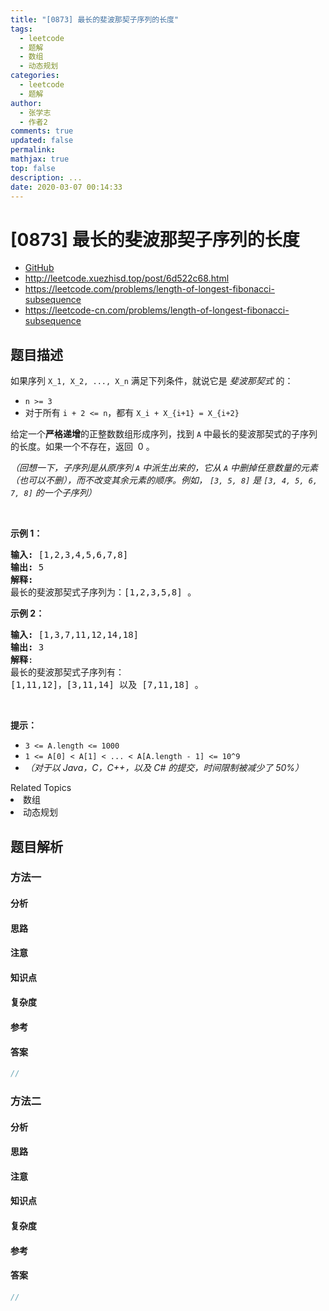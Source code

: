```yaml
---
title: "[0873] 最长的斐波那契子序列的长度"
tags:
  - leetcode
  - 题解
  - 数组
  - 动态规划
categories:
  - leetcode
  - 题解
author:
  - 张学志
  - 作者2
comments: true
updated: false
permalink:
mathjax: true
top: false
description: ...
date: 2020-03-07 00:14:33
---
```



# [0873] 最长的斐波那契子序列的长度
* [GitHub](https://github.com/algoboy101/LeetCodeCrowdsource/tree/master/_posts/QA/%5B0873%5D%20%E6%9C%80%E9%95%BF%E7%9A%84%E6%96%90%E6%B3%A2%E9%82%A3%E5%A5%91%E5%AD%90%E5%BA%8F%E5%88%97%E7%9A%84%E9%95%BF%E5%BA%A6.md)
* http://leetcode.xuezhisd.top/post/6d522c68.html
* https://leetcode.com/problems/length-of-longest-fibonacci-subsequence
* https://leetcode-cn.com/problems/length-of-longest-fibonacci-subsequence


## 题目描述

<p>如果序列&nbsp;<code>X_1, X_2, ..., X_n</code>&nbsp;满足下列条件，就说它是&nbsp;<em>斐波那契式&nbsp;</em>的：</p>

<ul>
	<li><code>n &gt;= 3</code></li>
	<li>对于所有&nbsp;<code>i + 2 &lt;= n</code>，都有&nbsp;<code>X_i + X_{i+1} = X_{i+2}</code></li>
</ul>

<p>给定一个<strong>严格递增</strong>的正整数数组形成序列，找到 <code>A</code> 中最长的斐波那契式的子序列的长度。如果一个不存在，返回&nbsp;&nbsp;0 。</p>

<p><em>（回想一下，子序列是从原序列 <code>A</code>&nbsp;中派生出来的，它从 <code>A</code>&nbsp;中删掉任意数量的元素（也可以不删），而不改变其余元素的顺序。例如，&nbsp;<code>[3, 5, 8]</code>&nbsp;是&nbsp;<code>[3, 4, 5, 6, 7, 8]</code>&nbsp;的一个子序列）</em></p>

<p>&nbsp;</p>

<ul>
</ul>

<p><strong>示例 1：</strong></p>

<pre><strong>输入: </strong>[1,2,3,4,5,6,7,8]
<strong>输出: </strong>5
<strong>解释:
</strong>最长的斐波那契式子序列为：[1,2,3,5,8] 。
</pre>

<p><strong>示例&nbsp;2：</strong></p>

<pre><strong>输入: </strong>[1,3,7,11,12,14,18]
<strong>输出: </strong>3
<strong>解释</strong>:
最长的斐波那契式子序列有：
[1,11,12]，[3,11,14] 以及 [7,11,18] 。
</pre>

<p>&nbsp;</p>

<p><strong>提示：</strong></p>

<ul>
	<li><code>3 &lt;= A.length &lt;= 1000</code></li>
	<li><code>1 &lt;= A[0] &lt; A[1] &lt; ... &lt; A[A.length - 1] &lt;= 10^9</code></li>
	<li><em>（对于以 Java，C，C++，以及&nbsp;C# 的提交，时间限制被减少了 50%）</em></li>
</ul>
<div><div>Related Topics</div><div><li>数组</li><li>动态规划</li></div></div>


## 题目解析


### 方法一

#### 分析

#### 思路

#### 注意

#### 知识点

#### 复杂度

#### 参考

#### 答案

```cpp
//
```


### 方法二

#### 分析

#### 思路

#### 注意

#### 知识点

#### 复杂度

#### 参考

#### 答案

```cpp
//
```


